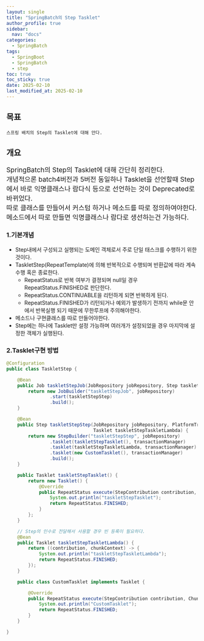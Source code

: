 ```yaml
---
layout: single
title: "SpringBatch의 Step Tasklet"
author_profile: true
sidebar:
  nav: "docs"
categories: 
  - SpringBatch
tags:
  - SpringBoot
  - SpringBatch
  - step
toc: true
toc_sticky: true
date: 2025-02-10
last_modified_at: 2025-02-10
---
```


## 목표

```
스프링 배치의 Step의 Tasklet에 대해 안다.
```

## 개요

<span style="font-size:13pt">
SpringBatch의 Step의 Tasklet에 대해 간단히 정리한다.<br>
개념적으론 batch4버전과 5버전 동일하나 Tasklet을 선언할때 Step에서 바로 익명클래스나 람다식 등으로 선언하는 것이 Deprecated로 바뀌었다.<br>
따로 클래스를 만들어서 커스텀 하거나 메소드를 따로 정의하여야한다.<br>
메소드에서 따로 만들면 익명클래스나 람다로 생선하는건 가능하다.
</span>

### 1.기본개념

* Step내에서 구성되고 실행되는 도메인 객체로서 주로 단일 태스크를 수행하기 위한 것이다.
* TaskletStep(RepeatTemplate)에 의해 반복적으로 수행되며 반환값에 따라 계속 수행 혹은 종료한다.
  * RepeatStatus로 반복 여부가 결졍되며 null일 경우 RepeatStatus.FINISHED로 판단한다.
  * RepeatStatus.CONTINUABLE을 리턴하게 되면 반복하게 된다.
  * RepeatStatus.FINISHED가 리턴되거나 예외가 발생하기 전까지 while문 안에서 반복실행 되기 때문에 무한루프에 주의해야한다.
* 메소드나 구현클래스를 따로 만들어야한다.
* Step에는 하나에 Tasklet만 설정 가능하며 여러개가 설정되었을 경우 마지막에 설정한 객체가 실행된다.

### 2.Tasklet구현 방법

```java
@Configuration
public class TaskletStep {

    @Bean
    public Job taskletStepJob(JobRepository jobRepository, Step taskletStepStep) {
        return new JobBuilder("taskletStepJob", jobRepository)
                .start(taskletStepStep)
                .build();
    }

    @Bean
    public Step taskletStepStep(JobRepository jobRepository, PlatformTransactionManager transactionManager,
                                Tasklet taskletStepTaskletLambda) {
        return new StepBuilder("taskletStepStep", jobRepository)
                .tasklet(taskletStepTasklet(), transactionManager)
                .tasklet(taskletStepTaskletLambda, transactionManager)
                .tasklet(new CustomTasklet(), transactionManager)
                .build();
    }

    public Tasklet taskletStepTasklet() {
        return new Tasklet() {
            @Override
            public RepeatStatus execute(StepContribution contribution, ChunkContext chunkContext) throws Exception {
                System.out.println("taskletStepTasklet");
                return RepeatStatus.FINISHED;
            }
        };
    }

    // Step의 인수로 전달해서 사용할 경우 빈 등록이 필요하다.
    @Bean
    public Tasklet taskletStepTaskletLambda() {
        return ((contribution, chunkContext) -> {
            System.out.println("taskletStepTaskletLambda");
            return RepeatStatus.FINISHED;
        });
    }

    public class CustomTasklet implements Tasklet {

        @Override
        public RepeatStatus execute(StepContribution contribution, ChunkContext chunkContext) throws Exception {
            System.out.println("CustomTasklet");
            return RepeatStatus.FINISHED;
        }
    }

}
```

